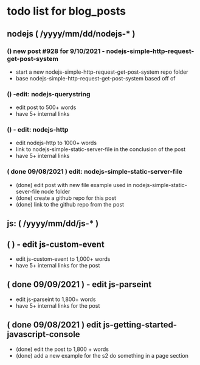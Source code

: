 # todo list for blog_posts

<!--###### ########## ########## #######-->
## nodejs ( /yyyy/mm/dd/nodejs-* )
<!--###### ########## ########## #######-->

### () new post #928 for 9/10/2021 - nodejs-simple-http-request-get-post-system
* start a new nodejs-simple-http-request-get-post-system repo folder
* base nodejs-simple-http-request-get-post-system based off of

### () -edit: nodejs-querystring
* edit post to 500+ words
* have 5+ internal links

### () - edit: nodejs-http
* edit nodejs-http to 1000+ words
* link to nodejs-simple-static-server-file in the conclusion of the post
* have 5+ internal links

### ( done 09/08/2021 ) edit: nodejs-simple-static-server-file
* (done) edit post with new file example used in nodejs-simple-static-sever-file node folder
* (done) create a github repo for this post
* (done) link to the github repo from the post

<!--###### ########## ########## #######-->
## js: ( /yyyy/mm/dd/js-* )
<!--###### ########## ########## #######-->

## ( ) - edit js-custom-event
* edit js-custom-event to 1,000+ words
* have 5+ internal links for the post

## ( done 09/09/2021 ) - edit js-parseint
* edit js-parseint to 1,800+ words
* have 5+ internal links for the post

## ( done 09/08/2021 ) edit js-getting-started-javascript-console
* (done) edit the post to 1,800 + words
* (done) add a new example for the s2 do something in a page section